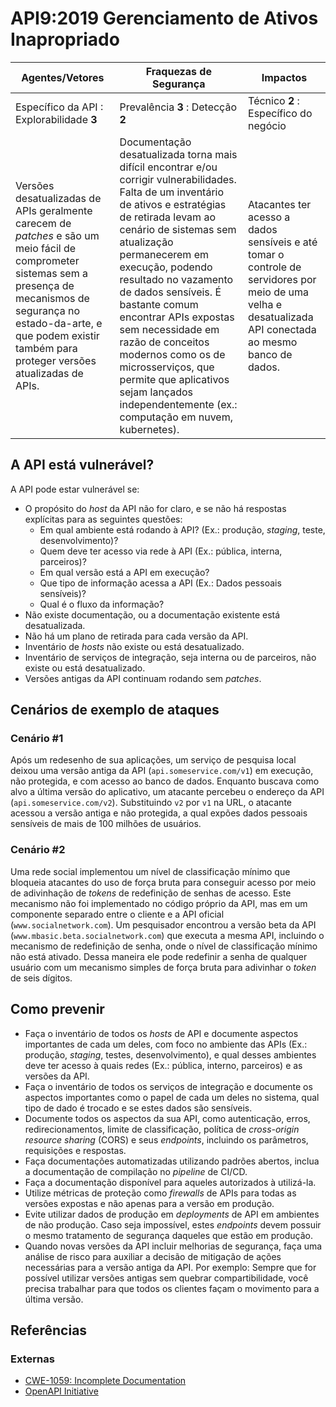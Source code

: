 API9:2019 Gerenciamento de Ativos Inapropriado
==============================================

| Agentes/Vetores | Fraquezas de Segurança | Impactos |
| - | - | - |
| Específico da API : Explorabilidade **3** | Prevalência **3** : Detecção **2** | Técnico **2** : Específico do negócio |
| Versões desatualizadas de APIs geralmente carecem de *patches* e são um meio fácil de comprometer sistemas sem a presença de mecanismos de segurança no estado-da-arte, e que podem existir também para proteger versões atualizadas de APIs. | Documentação desatualizada torna mais difícil encontrar e/ou corrigir vulnerabilidades. Falta de um inventário de ativos e estratégias de retirada levam ao cenário de sistemas sem atualização permanecerem em execução, podendo resultado no vazamento de dados sensíveis. É bastante comum encontrar APIs expostas sem necessidade em razão de conceitos modernos como os de microsserviços, que permite que aplicativos sejam lançados independentemente (ex.: computação em nuvem, kubernetes). | Atacantes ter acesso a dados sensíveis e até tomar o controle de servidores por meio de uma velha e desatualizada API conectada ao mesmo banco de dados. |

## A API está vulnerável?

A API pode estar vulnerável se:

* O propósito do *host* da API não for claro, e se não há respostas explícitas para as seguintes questões:
  * Em qual ambiente está rodando à API? (Ex.: produção, *staging*, teste, desenvolvimento)?
  * Quem deve ter acesso via rede à API (Ex.: pública, interna, parceiros)?
  * Em qual versão está a API em execução?
  * Que tipo de informação acessa a API (Ex.: Dados pessoais sensíveis)?
  * Qual é o fluxo da informação?
* Não existe documentação, ou a documentação existente está desatualizada.
* Não há um plano de retirada para cada versão da API.
* Inventário de *hosts* não existe ou está desatualizado.
* Inventário de serviços de integração, seja interna ou de parceiros, não existe ou está desatualizado.
* Versões antigas da API continuam rodando sem *patches*.

## Cenários de exemplo de ataques

### Cenário #1

Após um redesenho de sua aplicações, um serviço de pesquisa local deixou uma versão antiga da API (`api.someservice.com/v1`) em execução, não protegida, e com acesso ao banco de dados. Enquanto buscava como alvo a última versão do aplicativo, um atacante percebeu o endereço da API (`api.someservice.com/v2`). Substituindo `v2` por  `v1` na URL, o atacante acessou a versão antiga e não protegida, a qual expões dados pessoais sensíveis de mais de 100 milhões de usuários.

### Cenário #2

Uma rede social implementou um nível de classificação mínimo que bloqueia atacantes do uso de força bruta para conseguir acesso por meio de adivinhação de *tokens* de redefinição de senhas de acesso. Este mecanismo não foi implementado no código próprio da API, mas em um componente separado entre o cliente e a API oficial (`www.socialnetwork.com`). Um pesquisador encontrou a versão beta da API (`www.mbasic.beta.socialnetwork.com`) que executa a mesma API, incluindo o mecanismo de redefinição de senha, onde o nível de classificação mínimo não está ativado. Dessa maneira ele pode redefinir a senha de qualquer usuário com um mecanismo simples de força bruta para adivinhar o *token* de seis dígitos.

## Como prevenir

* Faça o inventário de todos os *hosts* de API e documente aspectos importantes de cada um deles, com foco no ambiente das APIs (Ex.: produção, *staging*, testes, desenvolvimento), e qual desses ambientes deve ter acesso à quais redes (Ex.: pública, interno, parceiros) e as versões da API.
* Faça o inventário de todos os serviços de integração e documente os aspectos importantes como o papel de cada um deles no sistema, qual tipo de dado é trocado e se estes dados são sensíveis.
* Documente todos os aspectos da sua API, como autenticação, erros, redirecionamentos, limite de classificação, política de *cross-origin resource sharing* (CORS) e seus *endpoints*, incluindo os parâmetros, requisições e respostas.
* Faça documentações automatizadas utilizando padrões abertos, inclua a documentação de compilação no *pipeline* de CI/CD.
* Faça a documentação disponível para aqueles autorizados à utilizá-la.
* Utilize métricas de proteção como *firewalls* de APIs para todas as versões expostas e não apenas para a versão em produção.
* Evite utilizar dados de produção em *deployments* de API em ambientes de não produção. Caso seja impossível, estes *endpoints* devem possuir o mesmo tratamento de segurança daqueles que estão em produção.
* Quando novas versões da API incluir melhorias de segurança, faça uma análise de risco para auxiliar a decisão de mitigação de ações necessárias para a versão antiga da API. Por exemplo: Sempre que for possível utilizar versões antigas sem quebrar compartibilidade, você precisa trabalhar para que todos os clientes façam o movimento para a última versão.

## Referências

### Externas

* [CWE-1059: Incomplete Documentation][1]
* [OpenAPI Initiative][2]

[1]: https://cwe.mitre.org/data/definitions/1059.html
[2]: https://www.openapis.org/
